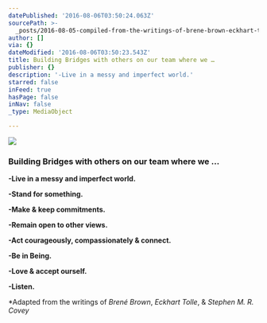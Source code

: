 ```yaml
---
datePublished: '2016-08-06T03:50:24.063Z'
sourcePath: >-
  _posts/2016-08-05-compiled-from-the-writings-of-brene-brown-eckhart-tolle-and.md
author: []
via: {}
dateModified: '2016-08-06T03:50:23.543Z'
title: Building Bridges with others on our team where we …
publisher: {}
description: '-Live in a messy and imperfect world.'
starred: false
inFeed: true
hasPage: false
inNav: false
_type: MediaObject

---
```

![](https://the-grid-user-content.s3-us-west-2.amazonaws.com/6389a029-8f7c-43bd-b463-0cb1c118233c.jpg)

### Building Bridges with others on our team where we ...

**-Live in a messy and imperfect world.**

**-Stand for something.**

**-Make & keep commitments.**

**-Remain open to other views.**

**-Act courageously, compassionately & connect.**

**-Be in Being.**

**-Love & accept ourself.**

**-Listen.**

\*Adapted from the writings of _Brené Brown_, _Eckhart Tolle_, & _Stephen M. R. Covey_
